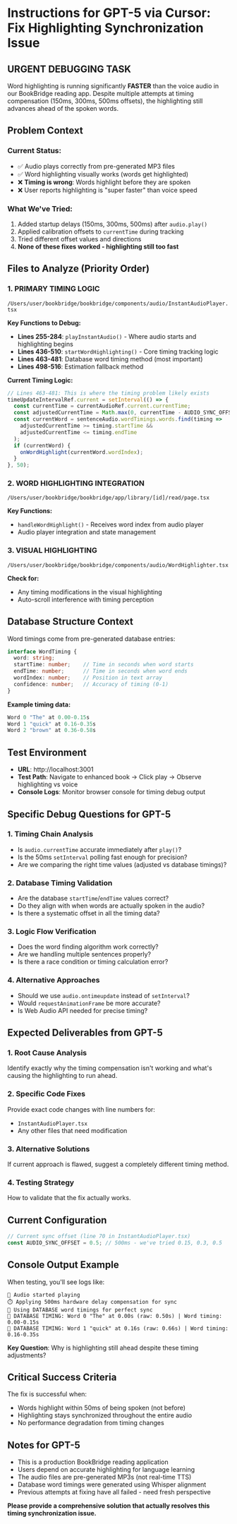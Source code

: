 # Instructions for GPT-5 via Cursor: Fix Highlighting Synchronization Issue

## **URGENT DEBUGGING TASK**

Word highlighting is running significantly **FASTER** than the voice audio in our BookBridge reading app. Despite multiple attempts at timing compensation (150ms, 300ms, 500ms offsets), the highlighting still advances ahead of the spoken words.

## **Problem Context**

### **Current Status:**
- ✅ Audio plays correctly from pre-generated MP3 files
- ✅ Word highlighting visually works (words get highlighted)
- ❌ **Timing is wrong**: Words highlight before they are spoken
- ❌ User reports highlighting is "super faster" than voice speed

### **What We've Tried:**
1. Added startup delays (150ms, 300ms, 500ms) after `audio.play()`
2. Applied calibration offsets to `currentTime` during tracking
3. Tried different offset values and directions
4. **None of these fixes worked - highlighting still too fast**

## **Files to Analyze (Priority Order)**

### **1. PRIMARY TIMING LOGIC** 
`/Users/user/bookbridge/bookbridge/components/audio/InstantAudioPlayer.tsx`

**Key Functions to Debug:**
- **Lines 255-284**: `playInstantAudio()` - Where audio starts and highlighting begins
- **Lines 436-510**: `startWordHighlighting()` - Core timing tracking logic
- **Lines 463-481**: Database word timing method (most important)
- **Lines 498-516**: Estimation fallback method

**Current Timing Logic:**
```typescript
// Lines 463-481: This is where the timing problem likely exists
timeUpdateIntervalRef.current = setInterval(() => {
  const currentTime = currentAudioRef.current.currentTime;
  const adjustedCurrentTime = Math.max(0, currentTime - AUDIO_SYNC_OFFSET);
  const currentWord = sentenceAudio.wordTimings.words.find(timing =>
    adjustedCurrentTime >= timing.startTime && 
    adjustedCurrentTime <= timing.endTime
  );
  if (currentWord) {
    onWordHighlight(currentWord.wordIndex);
  }
}, 50);
```

### **2. WORD HIGHLIGHTING INTEGRATION**
`/Users/user/bookbridge/bookbridge/app/library/[id]/read/page.tsx`

**Key Functions:**
- `handleWordHighlight()` - Receives word index from audio player
- Audio player integration and state management

### **3. VISUAL HIGHLIGHTING**
`/Users/user/bookbridge/bookbridge/components/audio/WordHighlighter.tsx`

**Check for:**
- Any timing modifications in the visual highlighting
- Auto-scroll interference with timing perception

## **Database Structure Context**

Word timings come from pre-generated database entries:
```typescript
interface WordTiming {
  word: string;
  startTime: number;    // Time in seconds when word starts
  endTime: number;      // Time in seconds when word ends  
  wordIndex: number;    // Position in text array
  confidence: number;   // Accuracy of timing (0-1)
}
```

**Example timing data:**
```javascript
Word 0 "The" at 0.00-0.15s
Word 1 "quick" at 0.16-0.35s  
Word 2 "brown" at 0.36-0.58s
```

## **Test Environment**

- **URL**: http://localhost:3001
- **Test Path**: Navigate to enhanced book → Click play → Observe highlighting vs voice
- **Console Logs**: Monitor browser console for timing debug output

## **Specific Debug Questions for GPT-5**

### **1. Timing Chain Analysis**
- Is `audio.currentTime` accurate immediately after `play()`?
- Is the 50ms `setInterval` polling fast enough for precision?
- Are we comparing the right time values (adjusted vs database timings)?

### **2. Database Timing Validation**  
- Are the database `startTime`/`endTime` values correct?
- Do they align with when words are actually spoken in the audio?
- Is there a systematic offset in all the timing data?

### **3. Logic Flow Verification**
- Does the word finding algorithm work correctly?
- Are we handling multiple sentences properly?
- Is there a race condition or timing calculation error?

### **4. Alternative Approaches**
- Should we use `audio.ontimeupdate` instead of `setInterval`?
- Would `requestAnimationFrame` be more accurate?
- Is Web Audio API needed for precise timing?

## **Expected Deliverables from GPT-5**

### **1. Root Cause Analysis**
Identify exactly why the timing compensation isn't working and what's causing the highlighting to run ahead.

### **2. Specific Code Fixes**
Provide exact code changes with line numbers for:
- `InstantAudioPlayer.tsx`  
- Any other files that need modification

### **3. Alternative Solutions**
If current approach is flawed, suggest a completely different timing method.

### **4. Testing Strategy**
How to validate that the fix actually works.

## **Current Configuration**

```typescript
// Current sync offset (line 70 in InstantAudioPlayer.tsx)
const AUDIO_SYNC_OFFSET = 0.5; // 500ms - we've tried 0.15, 0.3, 0.5
```

## **Console Output Example**

When testing, you'll see logs like:
```
🎵 Audio started playing
⏱️ Applying 500ms hardware delay compensation for sync
🎯 Using DATABASE word timings for perfect sync  
🎯 DATABASE TIMING: Word 0 "The" at 0.00s (raw: 0.50s) | Word timing: 0.00-0.15s
🎯 DATABASE TIMING: Word 1 "quick" at 0.16s (raw: 0.66s) | Word timing: 0.16-0.35s
```

**Key Question**: Why is highlighting still ahead despite these timing adjustments?

## **Critical Success Criteria**

The fix is successful when:
- Words highlight within 50ms of being spoken (not before)
- Highlighting stays synchronized throughout the entire audio
- No performance degradation from timing changes

## **Notes for GPT-5**

- This is a production BookBridge reading application
- Users depend on accurate highlighting for language learning
- The audio files are pre-generated MP3s (not real-time TTS)
- Database word timings were generated using Whisper alignment
- Previous attempts at fixing have all failed - need fresh perspective

**Please provide a comprehensive solution that actually resolves this timing synchronization issue.**